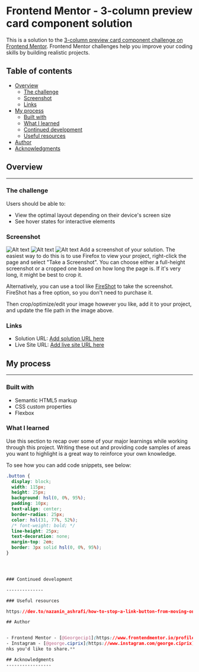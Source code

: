 # Frontend Mentor - 3-column preview card component solution

This is a solution to the [3-column preview card component challenge on Frontend Mentor](https://www.frontendmentor.io/challenges/3column-preview-card-component-pH92eAR2-). Frontend Mentor challenges help you improve your coding skills by building realistic projects.

## Table of contents

- [Overview](#overview)
  - [The challenge](#the-challenge)
  - [Screenshot](#screenshot)
  - [Links](#links)
- [My process](#my-process)
  - [Built with](#built-with)
  - [What I learned](#what-i-learned)
  - [Continued development](#continued-development)
  - [Useful resources](#useful-resources)
- [Author](#author)
- [Acknowledgments](#acknowledgments)

## Overview

---

### The challenge

Users should be able to:

- View the optimal layout depending on their device's screen size
- See hover states for interactive elements

### Screenshot

![Alt text](/relative/path/to/hover.jpg?raw=true)
![Alt text](/relative/path/to/main_computer.jpg?raw=true)
![Alt text](/relative/path/to/main_phone.jpg?raw=true)
Add a screenshot of your solution. The easiest way to do this is to use Firefox to view your project, right-click the page and select "Take a Screenshot". You can choose either a full-height screenshot or a cropped one based on how long the page is. If it's very long, it might be best to crop it.

Alternatively, you can use a tool like [FireShot](https://getfireshot.com/) to take the screenshot. FireShot has a free option, so you don't need to purchase it.

Then crop/optimize/edit your image however you like, add it to your project, and update the file path in the image above.

### Links

- Solution URL: [Add solution URL here](https://github.com/Georgecip1/3-column-card)
- Live Site URL: [Add live site URL here](https://your-live-site-url.com)

## My process

---

### Built with

- Semantic HTML5 markup
- CSS custom properties
- Flexbox

### What I learned

Use this section to recap over some of your major learnings while working through this project. Writing these out and providing code samples of areas you want to highlight is a great way to reinforce your own knowledge.

To see how you can add code snippets, see below:

```css
.button {
  display: block;
  width: 115px;
  height: 25px;
  background: hsl(0, 0%, 95%);
  padding: 10px;
  text-align: center;
  border-radius: 25px;
  color: hsl(31, 77%, 52%);
  /* font-weight: bold; */
  line-height: 25px;
  text-decoration: none;
  margin-top: 2em;
  border: 3px solid hsl(0, 0%, 95%);
}




### Continued development

--------------

### Useful resources

https://dev.to/nazanin_ashrafi/how-to-stop-a-link-button-from-moving-on-hover-1c4

## Author


- Frontend Mentor - [@Georgecip1](https://www.frontendmentor.io/profile/Georgecip1)
- Instagram - [@george.ciprix](https://www.instagram.com/george.ciprix)
nks you'd like to share.**

## Acknowledgments
-----------------
```
